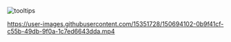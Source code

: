 ![tooltips](https://user-images.githubusercontent.com/15351728/150683213-701fc5d5-71f2-44ec-a938-8cfbeec3e672.png)

https://user-images.githubusercontent.com/15351728/150694102-0b9f41cf-c55b-49db-9f0a-1c7ed6643dda.mp4
